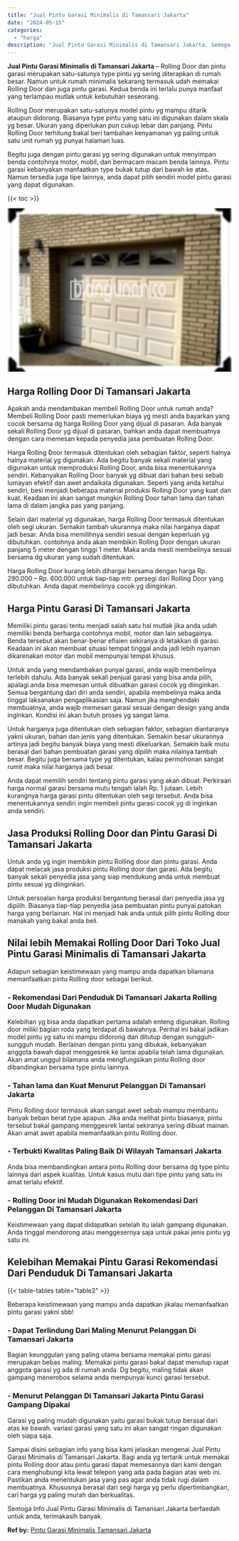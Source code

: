 ```yaml
---
title: "Jual Pintu Garasi Minimalis di Tamansari Jakarta"
date: "2024-05-15"
categories: 
  - "harga"
description: "Jual Pintu Garasi Minimalis di Tamansari Jakarta. Semoga Info Jual Pintu Garasi Minimalis di Tamansari Jakarta berfaedah untuk anda, terimakasih banyak...."
---
```


**Jual Pintu Garasi Minimalis di Tamansari Jakarta** – Rolling Door dan pintu garasi merupakan satu-satunya type pintu yg sering diterapkan di rumah besar. Namun untuk rumah minimalis sekarang termasuk udah memakai Rolling Door dan juga pintu garasi. Kedua benda ini terlalu punya manfaat yang terlampau mutlak untuk kebutuhan seseorang.

Rolling Door merupakan satu-satunya model pintu yg mampu ditarik ataupun didorong. Biasanya type pintu yang satu ini digunakan dalam skala yg besar. Ukuran yang diperlukan pun cukup lebar dan panjang. Pintu Rolling Door terhitung bakal beri tambahan kenyamanan yg paling untuk satu unit rumah yg punyai halaman luas.

Begitu juga dengan pintu garasi yg sering digunakan untuk menyimpan benda contohnya motor, mobil, dan bermacam macam benda lainnya. Pintu garasi kebanyakan manfaatkan type bukak tutup dari bawah ke atas. Namun tersedia juga tipe lainnya, anda dapat pilih sendiri model pintu garasi yang dapat digunakan.

{{< toc >}}

![Jual Pintu Garasi Minimalis di Tamansari Jakarta](/images/pintu-garasi-67.png)

## Harga Rolling Door Di Tamansari Jakarta

Apakah anda mendambakan membeli Rolling Door untuk rumah anda? Membeli Rolling Door pasti memerlukan biaya yg mesti anda bayarkan yang cocok bersama dg harga Rolling Door yang dijual di pasaran. Ada banyak sekali Rolling Door yg dijual di pasaran, bahkan anda dapat membuatnya dengan cara memesan kepada penyedia jasa pembuatan Rolling Door.

Harga Rolling Door termasuk ditentukan oleh sebagian faktor, seperti halnya halnya material yg digunakan. Ada begitu banyak sekali material yang digunakan untuk memproduksi Rolling Door, anda bisa menentukannya sendiri. Kebanyakan Rolling Door banyak yg dibuat dari bahan besi sebab lumayan efektif dan awet andaikata digunakan. Seperti yang anda ketahui sendiri, besi menjadi beberapa material produksi Rolling Door yang kuat dan kuat. Keadaan ini akan sangat mungkin Rolling Door tahan lama dan tahan lama di dalam jangka pas yang panjang.

Selain dari material yg digunakan, harga Rolling Door termasuk ditentukan oleh segi ukuran. Semakin tambah ukurannya maka nilai harganya dapat jadi besar. Anda bisa memilihnya sendiri sesuai dengan keperluan yg dibutuhkan. contohnya anda akan membikin Rolling Door dengan ukuran panjang 5 meter dengan tinggi 1 meter. Maka anda mesti membelinya sesuai bersama dg ukuran yang sudah ditentukan.

Harga Rolling Door kurang lebih dihargai bersama dengan harga Rp. 290.000 – Rp. 600.000 untuk tiap-tiap mtr. persegi dari Rolling Door yang dibutuhkan. Anda dapat membelinya cocok yg diinginkan.

## Harga Pintu Garasi Di Tamansari Jakarta

Memiliki pintu garasi tentu menjadi salah satu hal mutlak jika anda udah memiliki benda berharga contohnya mobil, motor dan lain sebagainya. Benda tersebut akan benar-benar efisien sekiranya di letakkan di garasi. Keadaan ini akan membuat situasi tempat tinggal anda jadi lebih nyaman dikarenakan motor dan mobil mempunyai tempat khusus.

Untuk anda yang mendambakan punyai garasi, anda wajib membelinya terlebih dahulu. Ada banyak sekali penjual garasi yang bisa anda pilih, apalagi anda bisa memesan untuk dibuatkan garasi cocok yg diinginkan. Semua bergantung dari diri anda sendiri, apabila membelinya maka anda tinggal laksanakan pengaplikasian saja. Namun jika menghendaki membuatnya, anda wajib memesan garasi sesuai dengan design yang anda inginkan. Kondisi ini akan butuh proses yg sangat lama.

Untuk harganya juga ditentukan oleh sebagian faktor, sebagian diantaranya yakni ukuran, bahan dan jenis yang ditentukan. Semakin besar ukurannya artinya jadi begitu banyak biaya yang mesti dikeluarkan. Semakin baik mutu berasal dari bahan pembuatan garasi yang dipilih maka nilainya tambah besar. Begitu juga bersama type yg ditentukan, kalau permohonan sangat rumit maka nilai harganya jadi besar.

Anda dapat memilih sendiri tentang pintu garasi yang akan dibuat. Perkiraan harga normal garasi bersama mutu tengah ialah Rp. 1 jutaan. Lebih kurangnya harga garasi pintu ditentukan oleh segi tersebut. Anda bisa menentukannya sendiri ingin membeli pintu garasi cocok yg di inginkan anda sendiri.

## Jasa Produksi Rolling Door dan Pintu Garasi Di Tamansari Jakarta

Untuk anda yg ingin membikin pintu Rolling door dan pintu garasi. Anda dapat melacak jasa produksi pintu Rolling door dan garasi. Ada begitu banyak sekali penyedia jasa yang siap mendukung anda untuk membuat pintu sesuai yg diinginkan.

Untuk persoalan harga produksi bergantung berasal dari penyedia jasa yg dipilih. Biasanya tiap-tiap penyedia jasa pembuatan pintu punyai patokan harga yang berlainan. Hal ini menjadi hak anda untuk pilih pintu Rolling door manakah yang bakal anda beli.

## Nilai lebih Memakai Rolling Door Dari Toko Jual Pintu Garasi Minimalis di Tamansari Jakarta

Adapun sebagian keistimewaan yang mampu anda dapatkan bilamana memanfaatkan pintu Rolling door sebagai berikut.

### \- Rekomendasi Dari Penduduk Di Tamansari Jakarta Rolling Door Mudah Digunakan

Kelebihan yg bisa anda dapatkan pertama adalah enteng digunakan. Rolling door miliki bagian roda yang terdapat di bawahnya. Perihal ini bakal jadikan model pintu yg satu ini mampu didorong dan ditutup dengan sungguh-sungguh mudah. Berlainan dengan pintu yang dibukak, kebanyakan anggota bawah dapat menggesrek ke lantai apabila telah lama digunakan. Akan amat unggul bilamana anda mengfungsikan pintu Rolling door dibandingkan bersama type pintu lainnya.

### \- Tahan lama dan Kuat Menurut Pelanggan Di Tamansari Jakarta

Pintu Rolling door termasuk akan sangat awet sebab mampu membantu banyak beban berat type apapun. Jika anda melihat pintu biasanya, pintu tersebut bakal gampang menggesrek lantai sekiranya sering dibuat mainan. Akan amat awet apabila memanfaatkan pintu Rolling door.

### \- Terbukti Kwalitas Paling Baik Di Wilayah Tamansari Jakarta

Anda bisa membandingkan antara pintu Rolling door bersama dg type pintu lainnya dari aspek kualitas. Untuk kasus mutu dari tipe pintu yang satu ini amat terlalu efektif.

### \- Rolling Door ini Mudah Digunakan Rekomendasi Dari Pelanggan Di Tamansari Jakarta

Keistimewaan yang dapat didapatkan setelah itu ialah gampang digunakan. Anda tinggal mendorong atau menggesernya saja untuk pakai jenis pintu yg satu ini.

## Kelebihan Memakai Pintu Garasi Rekomendasi Dari Penduduk Di Tamansari Jakarta

{{< table-tables table="table2" >}}

Beberapa keistimewaan yang mampu anda dapatkan jikalau memanfaatkan pintu garasi yakni sbb!

### \- Dapat Terlindung Dari Maling Menurut Pelanggan Di Tamansari Jakarta

Bagian keunggulan yang paling utama bersama memakai pintu garasi merupakan bebas maling. Memakai pintu garasi bakal dapat menutup rapat anggota garasi yg ada di rumah anda. Dg begitu, maling tidak akan gampang menerobos selama anda mempunyai kunci garasi tersebut.

### \- Menurut Pelanggan Di Tamansari Jakarta Pintu Garasi Gampang Dipakai

Garasi yg paling mudah digunakan yaitu garasi bukak tutup berasal dari atas ke bawah. variasi garasi yang satu ini akan sangat ringan digunakan oleh siapa saja.

Sampai disini sebagian info yang bisa kami jelaskan mengenai Jual Pintu Garasi Minimalis di Tamansari Jakarta. Bagi anda yg tertarik untuk memakai pintu Rolling door atau pintu garasi dapat memesannya dari kami dengan cara menghubungi kita lewat telepon yang ada pada bagian atas web ini. Pastikan anda menentukan jasa yang pas agar anda tidak rugi dalam membuatnya. Khususnya berasal dari segi harga yg perlu dipertimbangkan, cari harga yg paling murah dan berkualitas.

Semoga Info Jual Pintu Garasi Minimalis di Tamansari Jakarta berfaedah untuk anda, terimakasih banyak.

**Ref by:** [Pintu Garasi Minimalis Tamansari Jakarta](https://id.wikipedia.org/wiki/Pintu)
